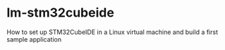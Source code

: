 # lm-stm32cubeide
How to set up STM32CubeIDE in a Linux virtual machine and build a first sample application
